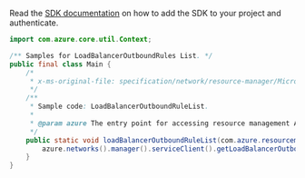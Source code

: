 Read the [SDK documentation](https://github.com/Azure/azure-sdk-for-java/blob/azure-resourcemanager_2.12.0/sdk/resourcemanager/azure-resourcemanager/README.md) on how to add the SDK to your project and authenticate.

```java
import com.azure.core.util.Context;

/** Samples for LoadBalancerOutboundRules List. */
public final class Main {
    /*
     * x-ms-original-file: specification/network/resource-manager/Microsoft.Network/stable/2021-05-01/examples/LoadBalancerOutboundRuleList.json
     */
    /**
     * Sample code: LoadBalancerOutboundRuleList.
     *
     * @param azure The entry point for accessing resource management APIs in Azure.
     */
    public static void loadBalancerOutboundRuleList(com.azure.resourcemanager.AzureResourceManager azure) {
        azure.networks().manager().serviceClient().getLoadBalancerOutboundRules().list("testrg", "lb1", Context.NONE);
    }
}
```
